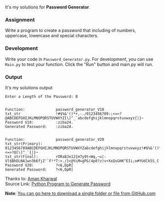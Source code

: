 It's my solutions for **Password Generator**.

### Assignment
Write a program to create a password that including of numbers, uppercase, lowercase and special characters.

### Development
Write your code in `Password_Generator.py`. For development, you can use `Main.py` to test your function. Click the "Run" button and main.py will run.

### Output
It's my solutions output
```
Enter a Length of the Password: 8


Function:              password_generator_V10
txt_str                !#$%&'()*+,-./0123456789:;<=>?@ABCDEFGHIJKLMNOPQRSTUVWXYZ[\]^_`abcdefghijklmnopqrstuvwxyz{|}~
Password V10:          :ziba24.
Generated Password:    :ziba24.


Function:              password_generator_V20
txt_str(Primary):      0123456789ABCDEFGHIJKLMNOPQRSTUVWXYZabcdefghijklmnopqrstuvwxyz!#$%&'()*+,-./:;<=>?@[\]^_`{|}~
txt_str(Final):        rORa8Je12{m7y9t<Wq,~u|-Vl$BhDLNA]wn3b6fjZ'`F!*T:>./}c@%\M=gP&(4p0?z)v+XxQsGHK^EIi;o#YUd[k5S_C
Password V20:          ?<6,DpR[
Generated Password:    ?<6,DpR[
```

Thanks to: [Aman Kharwal](https://thecleverprogrammer.com/about)  
Source Link:  [Python Program to Generate Password](https://thecleverprogrammer.com/2021/01/11/python-program-to-generate-password)

**Note**: [You can go here to download a single folder or file from GitHub.com](https://minhaskamal.github.io/DownGit/#/home)
